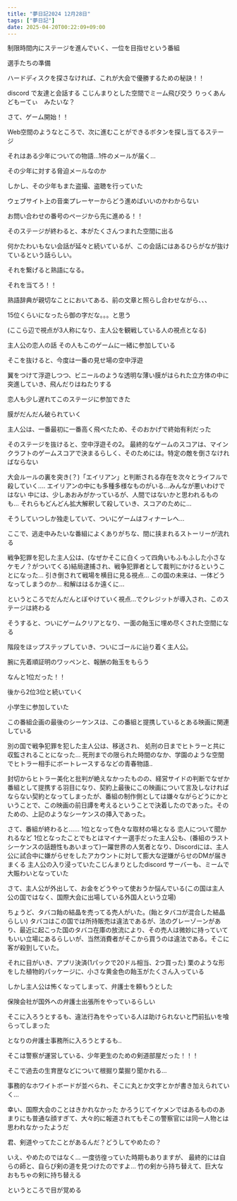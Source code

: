 ```yaml
---
title: "夢日記2024 12月28日"
tags: ["夢日記"]
date: 2025-04-20T00:22:09+09:00
---
```




制限時間内にステージを進んでいく、一位を目指せという番組

選手たちの準備

ハードディスクを探さなければ、これが大会で優勝するための秘訣！！

discord で友達と会話する
こじんまりとした空間でミーム飛び交う
りっくあんどもーてぃ　みたいな？

さて、ゲーム開始！！

Web空間のようなところで、次に進むことができるボタンを探し当てるステージ

それはある少年についての物語…1件のメールが届く…

その少年に対する脅迫メールなのか

しかし、その少年もまた盗撮、盗聴を行っていた

ウェブサイト上の音楽プレーヤーからどう進めばいいのかわからない

お問い合わせの番号のページから先に進める！！

そのステージが終わると、本がたくさんつまれた空間に出る

何かたわいもない会話が延々と続いているが、この会話にはあるひらがなが抜けているという話らしい。

それを繋げると熟語になる。

それを当てろ！！

熟語辞典が親切なことにおいてある、前の文章と照らし合わせながら、、、

15位くらいになったら御の字だな。。。と思う

(ここら辺で視点が3人称になり、主人公を観戦している人の視点となる)

主人公の恋人の話
その人もこのゲームに一緒に参加している

そこを抜けると、今度は一番の見せ場の空中浮遊

翼をつけて浮遊しつつ、ビニールのような透明な薄い膜がはられた立方体の中に突進していき、飛んだりはねたりする

恋人も少し遅れてこのステージに参加できた

膜がだんだん破られていく

主人公は、一番最初に一番高く飛べたため、そのおかげで終始有利だった

そのステージを抜けると、空中浮遊その2。
最終的なゲームのスコアは、マインクラフトのゲームスコアで決まるらしく、そのためには。特定の敵を倒さなければならない

大会ルールの裏を突き(？)「エイリアン」と判断される存在を次々とライフルで殺していく….
エイリアンの中にも多種多様なものがいる…みんなが悪いわけではない
中には、少しあおみがかっているが、人間ではないかと思われるものも…
それらもどんどん拡大解釈して殺していき、スコアのために…

そうしていつしか独走していて、ついにゲームはフィナーレへ…

ここで、逃走中みたいな番組によくありがちな、間に挟まれるストーリーが流れる

戦争犯罪を犯した主人公は、(なぜかそこに白くって四角いもふもふした小さなケモノ？がついてくる)結局逮捕され、戦争犯罪者として裁判にかけるということになった…
引き倒されて戦場を横目に見る視点…
この国の未来は、一体どうなってしまうのか…
和解ははるか遠くに…

というところでだんだんとぼやけていく視点…でクレジットが導入され、このステージは終わる

そうすると、ついにゲームクリアとなり、一面の飴玉に埋め尽くされた空間になる

階段をほップステップしていき、ついにゴールに辿り着く主人公。

腕に先着順証明のワッペンと、報酬の飴玉をもらう

なんと1位だった！！

後から2位3位と続いていく

小学生に参加していた

この番組企画の最後のシーケンスは、この番組と提携しているとある映画に関連している

別の国で戦争犯罪を犯した主人公は、移送され、
処刑の日までヒトラーと共に収監されることになった…
死刑までの限られた時間のなか、学園のような空間でヒトラー相手にボートレースするなどの青春物語..

封切からヒトラー美化と批判が絶えなかったものの、経営サイドの判断でなぜか番組として提携する羽目になり、契約上最後にこの映画について言及しなければならない契約となってしまったが、番組の制作側としては嫌々ながらどうにかということで、この映画の前日譚を考えるということで決着したのであった。そのための、上記のようなシーケンスの挿入であった。

さて、番組が終わると……
1位となって色々な取材の場となる
恋人について聞かれるなど
1位となったことでもとはマイナー選手だった主人公も、(番組のラストシーケンスの話題性もあいまって)一躍世界の人気者となり、Discordには、主人公に試合中に嫌がらせをしたアカウントに対して膨大な逆嫌がらせのDMが届きまくる
主人公の入り浸っていたこじんまりとしたdiscord サーバーも、ミームで大賑わいとなっていた



さて、主人公が外出して、お金をどうやって使おうか悩んでいる(この国は主人公の国ではなく、国際大会に出場している外国人という立場)

ちょうど、タバコ飴の結晶を売ってる売人がいた。(飴とタバコが混合した結晶らしい)
タバコはこの国では所持販売は違法であるが、法のグレーゾーンがあり、最近に起こった国のタバコ在庫の放流により、その売人は微妙に持っていてもいい立場にあるらしいが、当然消費者がそこから買うのは違法である。そこに客が殺到していた。

それに目がいき、アプリ決済(1パックで20ドル相当、2つ買った)
栗のような形をした植物的パッケージに、小さな黄金色の飴玉がたくさん入っている

しかし主人公は怖くなってしまって、弁護士を頼もうとした

保険会社が国外への弁護士出張所をやっているらしい

そこに入ろうとするも、違法行為をやっている人は助けられないと門前払いを喰らってしまった

となりの弁護士事務所に入ろうとするも..

そこは警察が運営している、少年更生のための剣道部屋だった！！！

そこで過去の生育歴などについて根掘り葉掘り聞かれる…

事務的なホワイトボードが並べられ、そこに丸とか文字とかが書き加えられていく…

幸い、国際大会のことはきかれなかった
かろうじてイケメンではあるもののあまりにも普通な顔すぎて、大々的に報道されてもそこの警察官には同一人物とは思われなかったようだ

君、剣道やってたことがあるんだ？どうしてやめたの？

いえ、やめたのではなく…
一度彷徨っていた時期もありますが、
最終的には自らの師と、自らび剣の道を見つけたのですよ…
竹の剣から持ち替えて、巨大なおもちゃの剣に持ち替える

というところで目が覚める

